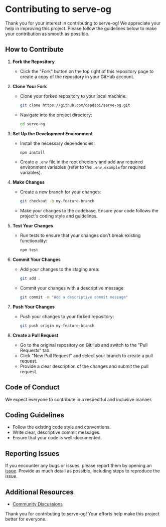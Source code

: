 # Contributing to serve-og

Thank you for your interest in contributing to serve-og! We appreciate your help in improving this project. Please follow the guidelines below to make your contribution as smooth as possible.

## How to Contribute

1. **Fork the Repository**
   - Click the "Fork" button on the top right of this repository page to create a copy of the repository in your GitHub account.

2. **Clone Your Fork**
   - Clone your forked repository to your local machine:
     ```bash
     git clone https://github.com/deadapi/serve-og.git
     ```
   - Navigate into the project directory:
     ```bash
     cd serve-og
     ```

3. **Set Up the Development Environment**
   - Install the necessary dependencies:
     ```bash
     npm install
     ```
   - Create a `.env` file in the root directory and add any required environment variables (refer to the `.env.example` for required variables).

4. **Make Changes**
   - Create a new branch for your changes:
     ```bash
     git checkout -b my-feature-branch
     ```
   - Make your changes to the codebase. Ensure your code follows the project's coding style and guidelines.

5. **Test Your Changes**
   - Run tests to ensure that your changes don’t break existing functionality:
     ```bash
     npm test
     ```

6. **Commit Your Changes**
   - Add your changes to the staging area:
     ```bash
     git add .
     ```
   - Commit your changes with a descriptive message:
     ```bash
     git commit -m "Add a descriptive commit message"
     ```

7. **Push Your Changes**
   - Push your changes to your forked repository:
     ```bash
     git push origin my-feature-branch
     ```

8. **Create a Pull Request**
   - Go to the original repository on GitHub and switch to the "Pull Requests" tab.
   - Click "New Pull Request" and select your branch to create a pull request.
   - Provide a clear description of the changes and submit the pull request.

## Code of Conduct

We expect everyone to contribute in a respectful and inclusive manner.

## Coding Guidelines

- Follow the existing code style and conventions.
- Write clear, descriptive commit messages.
- Ensure that your code is well-documented.

## Reporting Issues

If you encounter any bugs or issues, please report them by opening an [issue](https://github.com/deadapi/serve-og/issues). Provide as much detail as possible, including steps to reproduce the issue.

## Additional Resources

- [Community Discussions](https://github.com/deadapi/serve-og/discussions)

Thank you for contributing to serve-og! Your efforts help make this project better for everyone.

